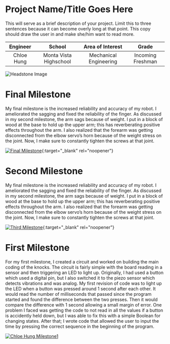 ﻿# Project Name/Title Goes Here
This will serve as a brief description of your project. Limit this to three sentences because it can become overly long at that point. This copy should draw the user in and make she/him want to read more.

| **Engineer** | **School** | **Area of Interest** | **Grade** |
|:--:|:--:|:--:|:--:|
| Chloe Hung | Monta Vista Highschool | Mechanical Engineering | Incoming Freshman

![Headstone Image](https://bluestampengineering.com/wp-content/uploads/2016/05/improve.jpg)
  
# Final Milestone
My final milestone is the increased reliability and accuracy of my robot. I ameliorated the sagging and fixed the reliability of the finger. As discussed in my second milestone, the arm sags because of weight. I put in a block of wood at the base to hold up the upper arm; this has reverberating positive effects throughout the arm. I also realized that the forearm was getting disconnected from the elbow servo’s horn because of the weight stress on the joint. Now, I make sure to constantly tighten the screws at that joint. 

[![Final Milestone](https://res.cloudinary.com/marcomontalbano/image/upload/v1612573869/video_to_markdown/images/youtube--F7M7imOVGug-c05b58ac6eb4c4700831b2b3070cd403.jpg )](https://www.youtube.com/watch?v=F7M7imOVGug&feature=emb_logo "Final Milestone"){:target="_blank" rel="noopener"}

# Second Milestone
My final milestone is the increased reliability and accuracy of my robot. I ameliorated the sagging and fixed the reliability of the finger. As discussed in my second milestone, the arm sags because of weight. I put in a block of wood at the base to hold up the upper arm; this has reverberating positive effects throughout the arm. I also realized that the forearm was getting disconnected from the elbow servo’s horn because of the weight stress on the joint. Now, I make sure to constantly tighten the screws at that joint.

[![Third Milestone](https://res.cloudinary.com/marcomontalbano/image/upload/v1612574014/video_to_markdown/images/youtube--y3VAmNlER5Y-c05b58ac6eb4c4700831b2b3070cd403.jpg)](https://www.youtube.com/watch?v=y3VAmNlER5Y&feature=emb_logo "Second Milestone"){:target="_blank" rel="noopener"}
# First Milestone
  

For my first milestone, I created a circuit and worked on building the main coding of the knocks. The circuit is fairly simple with the board reading in a sensor and then triggering an LED to light up. Originally, I had used a button which used a digital pin, but I also switched it to the piezo sensor which detects vibrations and was analog. My first revision of code was to light up the LED when a button was pressed around 1 second after each other. It would read the number of milliseconds that passed since the program started and found the difference between the two presses. Then it would compare the difference with 1 second allowing a small margin of error. One problem I faced was getting the code to not read in all the values if a button is accidently held down, but I was able to fix this with a simple Boolean for changing states. After that; I wrote code that allowed the user to input the time by pressing the correct sequence in the beginning of the program.  

[![Chloe Hung Milestone1](https://res.cloudinary.com/marcomontalbano/image/upload/v1626453989/video_to_markdown/images/youtube---qq1D9D6qxc-c05b58ac6eb4c4700831b2b3070cd403.jpg)](https://www.youtube.com/watch?v=-qq1D9D6qxc&ab_channel=BlueStampEng "Chloe Hung Milestone1")

